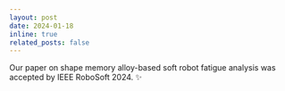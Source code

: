 ```yaml
---
layout: post
date: 2024-01-18
inline: true
related_posts: false
---
```


Our paper on shape memory alloy-based soft robot fatigue analysis was accepted by IEEE RoboSoft 2024. :sparkles:
